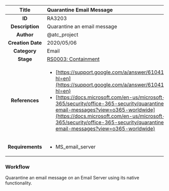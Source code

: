 | Title                       | Quarantine Email Message         |
|:---------------------------:|:--------------------|
| **ID**                      | RA3203            |
| **Description**             | Quarantine an email message   |
| **Author**                  | @atc_project        |
| **Creation Date**           | 2020/05/06 |
| **Category**                | Email      |
| **Stage**                   |[RS0003: Containment](../Response_Stages/RS0003.md)| 
| **References** |<ul><li>[https://support.google.com/a/answer/6104172?hl=en](https://support.google.com/a/answer/6104172?hl=en)</li><li>[https://docs.microsoft.com/en-us/microsoft-365/security/office-365-security/quarantine-email-messages?view=o365-worldwide](https://docs.microsoft.com/en-us/microsoft-365/security/office-365-security/quarantine-email-messages?view=o365-worldwide)</li></ul>|
| **Requirements** |<ul><li>MS_email_server</li></ul>|

### Workflow

Quarantine an email message on an Email Server using its native functionality.  
